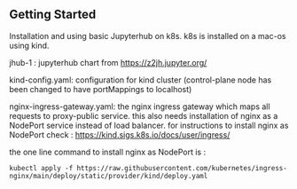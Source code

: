 ## Getting Started


Installation and using basic Jupyterhub on k8s.
k8s is installed on a mac-os using kind.

jhub-1 : jupyterhub chart from https://z2jh.jupyter.org/


kind-config.yaml: configuration for kind cluster (control-plane node has been changed to have portMappings to localhost)

nginx-ingress-gateway.yaml: the nginx ingress gateway which maps all requests to proxy-public service.
this also needs installation of nginx as a NodePort service instead of load balancer.
for instructions to install nginx as NodePort check : https://kind.sigs.k8s.io/docs/user/ingress/

the one line command to install nginx as NodePort is :

```
kubectl apply -f https://raw.githubusercontent.com/kubernetes/ingress-nginx/main/deploy/static/provider/kind/deploy.yaml
```
